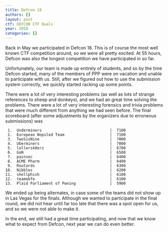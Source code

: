 ```yaml
---
title: Defcon 18
authors: []
layout: post
ctf: DEFCON CTF Quals
year: 2010
categories: []
---
```

Back in May we participated in Defcon 18. This is of course the most well known CTF competition around, so we were all pretty excited. At 55 hours, Defcon was also the longest competition we have participated in so far.

Unfortunately, our team is made up entirely of students, and so by the time Defcon started, many of the members of PPP were on vacation and unable to participate with us. Still, after we figured out how to use the submission system correctly, we quickly started racking up some points.

There were a lot of very interesting problems (as well as lots of strange references to sheep and donkeys), and we had an great time solving the problems. There were a lot of very interesting forensics and trivia problems that were much different from anything we had seen before. The final scoreboard (after some adjustments by the organizers due to erroneous submissions) was

```
 1.  Underminers                              |  7100
 2.  European Nopsled Team                    |  7100
 3.  TwoSixNine                               |  7000
 4.  Uberminers                               |  7000
 5.  lollersk8erz                             |  6700
 6.  GoN                                      |  6500
 7.  painsec                                  |  6400
 8.  ACME Pharm                               |  6400
 9.  Routards                                 |  6300
10.  Nibbles                                  |  6200
11.  shellphish                               |  6100
12.  teamebfe                                 |  6100
13.  Plaid Parliament of Pwning               |  5900
```

We ended up being alternates, in case some of the teams did not show up in Las Vegas for the finals. Although we wanted to participate in the final round, we did not hear until far too late that there was a spot open for us, and so we were not able to make it.

In the end, we still had a great time participating, and now that we know what to expect from Defcon, next year we can do even better.